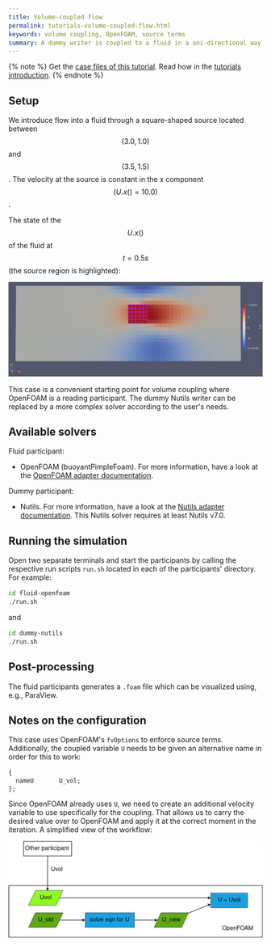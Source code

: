 ```yaml
---
title: Volume-coupled flow
permalink: tutorials-volume-coupled-flow.html
keywords: volume coupling, OpenFOAM, source terms
summary: A dummy writer is coupled to a fluid in a uni-directional way over a region of the domain. The coupling enforces source terms on that region.
---
```


{% note %}
Get the [case files of this tutorial](https://github.com/precice/tutorials/tree/volume_coupled_flow/volume-coupled-flow). Read how in the [tutorials introduction](https://www.precice.org/tutorials.html).
{% endnote %}

## Setup

We introduce flow into a fluid through a square-shaped source located between $$ (3.0, 1.0) $$ and $$ (3.5, 1.5) $$. The velocity at the source is constant in the x component $$ (U.x() = 10.0) $$.

The state of the $$ U.x() $$ of the fluid at $$ t = 0.5s $$ (the source region is highlighted):

![Ux](images/screenshot_Ux_final.png)

This case is a convenient starting point for volume coupling where OpenFOAM is a reading participant. The dummy Nutils writer can be replaced by a more complex solver according to the user's needs.

## Available solvers

Fluid participant:

* OpenFOAM (buoyantPimpleFoam). For more information, have a look at the [OpenFOAM adapter documentation](https://precice.org/adapter-openfoam-overview.html).

Dummy participant:

* Nutils. For more information, have a look at the [Nutils adapter documentation](https://www.precice.org/adapter-nutils.html). This Nutils solver requires at least Nutils v7.0.

## Running the simulation

Open two separate terminals and start the participants by calling the respective run scripts `run.sh` located in each of the participants' directory. For example:

```bash
cd fluid-openfoam
./run.sh
```

and

```bash
cd dummy-nutils
./run.sh
```

## Post-processing

The fluid participants generates a `.foam` file which can be visualized using, e.g., ParaView.

## Notes on the configuration

This case uses OpenFOAM's `fvOptions` to enforce source terms. Additionally, the coupled variable `U` needs to be given an alternative name in order for this to work:


```FF
{
  nameU       U_vol;
};
```

Since OpenFOAM already uses `U`, we need to create an additional velocity variable to use specifically for the coupling. That allows us to carry the desired value over to OpenFOAM and apply it at the correct moment in the iteration. A simplified view of the workflow:

![reading-config](images/reading-config.png)